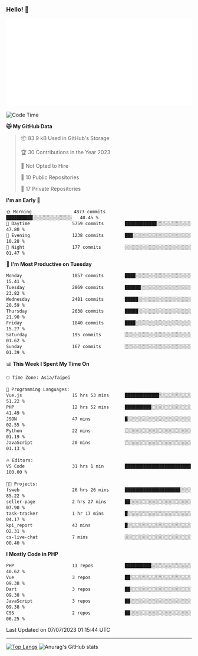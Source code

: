 ### Hello! 👋

![Metrics](/metrics.classic.svg)

<!--START_SECTION:waka-->
![Code Time](http://img.shields.io/badge/Code%20Time-380%20hrs%2031%20mins-blue)

**🐱 My GitHub Data** 

> 📦 83.9 kB Used in GitHub's Storage 
 > 
> 🏆 30 Contributions in the Year 2023
 > 
> 🚫 Not Opted to Hire
 > 
> 📜 10 Public Repositories 
 > 
> 🔑 17 Private Repositories 
 > 
**I'm an Early 🐤** 

```text
🌞 Morning                4873 commits        ██████████░░░░░░░░░░░░░░░   40.45 % 
🌆 Daytime                5759 commits        ████████████░░░░░░░░░░░░░   47.80 % 
🌃 Evening                1238 commits        ███░░░░░░░░░░░░░░░░░░░░░░   10.28 % 
🌙 Night                  177 commits         ░░░░░░░░░░░░░░░░░░░░░░░░░   01.47 % 
```
📅 **I'm Most Productive on Tuesday** 

```text
Monday                   1857 commits        ████░░░░░░░░░░░░░░░░░░░░░   15.41 % 
Tuesday                  2869 commits        ██████░░░░░░░░░░░░░░░░░░░   23.82 % 
Wednesday                2481 commits        █████░░░░░░░░░░░░░░░░░░░░   20.59 % 
Thursday                 2638 commits        █████░░░░░░░░░░░░░░░░░░░░   21.90 % 
Friday                   1840 commits        ████░░░░░░░░░░░░░░░░░░░░░   15.27 % 
Saturday                 195 commits         ░░░░░░░░░░░░░░░░░░░░░░░░░   01.62 % 
Sunday                   167 commits         ░░░░░░░░░░░░░░░░░░░░░░░░░   01.39 % 
```


📊 **This Week I Spent My Time On** 

```text
🕑︎ Time Zone: Asia/Taipei

💬 Programming Languages: 
Vue.js                   15 hrs 53 mins      █████████████░░░░░░░░░░░░   51.22 % 
PHP                      12 hrs 52 mins      ██████████░░░░░░░░░░░░░░░   41.49 % 
JSON                     47 mins             █░░░░░░░░░░░░░░░░░░░░░░░░   02.55 % 
Python                   22 mins             ░░░░░░░░░░░░░░░░░░░░░░░░░   01.19 % 
JavaScript               20 mins             ░░░░░░░░░░░░░░░░░░░░░░░░░   01.13 % 

🔥 Editors: 
VS Code                  31 hrs 1 min        █████████████████████████   100.00 % 

🐱‍💻 Projects: 
fsweb                    26 hrs 26 mins      █████████████████████░░░░   85.22 % 
seller-page              2 hrs 27 mins       ██░░░░░░░░░░░░░░░░░░░░░░░   07.90 % 
task-tracker             1 hr 17 mins        █░░░░░░░░░░░░░░░░░░░░░░░░   04.17 % 
kpi_report               43 mins             █░░░░░░░░░░░░░░░░░░░░░░░░   02.31 % 
cs-live-chat             7 mins              ░░░░░░░░░░░░░░░░░░░░░░░░░   00.40 % 
```

**I Mostly Code in PHP** 

```text
PHP                      13 repos            ██████████░░░░░░░░░░░░░░░   40.62 % 
Vue                      3 repos             ██░░░░░░░░░░░░░░░░░░░░░░░   09.38 % 
Dart                     3 repos             ██░░░░░░░░░░░░░░░░░░░░░░░   09.38 % 
JavaScript               3 repos             ██░░░░░░░░░░░░░░░░░░░░░░░   09.38 % 
CSS                      2 repos             ██░░░░░░░░░░░░░░░░░░░░░░░   06.25 % 
```




 Last Updated on 07/07/2023 01:15:44 UTC
<!--END_SECTION:waka-->

<hr>

<span style="display:inline-block">[![Top Langs](https://github-readme-stats.vercel.app/api/top-langs/?username=maureendadap&layout=compact&theme=transparent)](https://github.com/anuraghazra/github-readme-stats)</span>
<span style="display:inline-block">![Anurag's GitHub stats](https://github-readme-stats.vercel.app/api?username=maureendadap&show_icons=true&theme=transparent&count_private=true)</span>

<!--
**MaureenDadap/maureendadap** is a ✨ _special_ ✨ repository because its `README.md` (this file) appears on your GitHub profile.

Here are some ideas to get you started:

- 🔭 I’m currently working on ...
- 🌱 I’m currently learning ...
- 👯 I’m looking to collaborate on ...
- 🤔 I’m looking for help with ...
- 💬 Ask me about ...
- 📫 How to reach me: ...
- 😄 Pronouns: ...
- ⚡ Fun fact: ...
-->
